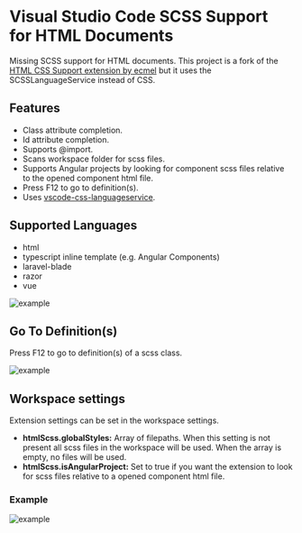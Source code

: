 # Visual Studio Code SCSS Support for HTML Documents

Missing SCSS support for HTML documents.
This project is a fork of the [ HTML CSS Support extension by ecmel](https://github.com/ecmel/vscode-html-css) but it uses the SCSSLanguageService instead of CSS.

## Features

- Class attribute completion.
- Id attribute completion.
- Supports @import.
- Scans workspace folder for scss files.
- Supports Angular projects by looking for component scss files relative to the opened component html file.
- Press F12 to go to definition(s). 
- Uses [vscode-css-languageservice](https://github.com/Microsoft/vscode-css-languageservice).

## Supported Languages

- html
- typescript inline template (e.g. Angular Components)
- laravel-blade
- razor
- vue

![example](https://raw.githubusercontent.com/P-de-Jong/vscode-html-scss/master/images/inline-template.png)

## Go To Definition(s)

Press F12 to go to definition(s) of a scss class.

![example](https://raw.githubusercontent.com/P-de-Jong/vscode-html-scss/master/images/definition.gif)


## Workspace settings

Extension settings can be set in the workspace settings.
- **htmlScss.globalStyles:** Array of filepaths. When this setting is not present all scss files in the workspace will be used. When the array is empty, no files will be used.
- **htmlScss.isAngularProject:** Set to true if you want the extension to look for scss files relative to a opened component html file.

### Example
![example](https://raw.githubusercontent.com/P-de-Jong/vscode-html-scss/master/images/settings.png)

<!--## Installation-->

<!--[Visual Studio Code Marketplace](https://marketplace.visualstudio.com/items?itemName=ecmel.vscode-html-scss)-->
